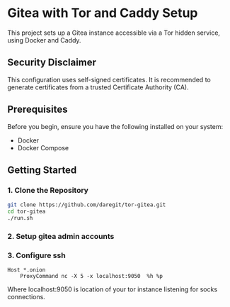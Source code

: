 # Gitea with Tor and Caddy Setup

This project sets up a Gitea instance accessible via a Tor hidden service, using Docker and Caddy.

## Security Disclaimer

This configuration uses self-signed certificates. It is recommended to generate certificates from a trusted Certificate Authority (CA).

## Prerequisites

Before you begin, ensure you have the following installed on your system:

- Docker
- Docker Compose

## Getting Started

### 1. Clone the Repository

```sh
git clone https://github.com/daregit/tor-gitea.git
cd tor-gitea
./run.sh

```

### 2. Setup gitea admin accounts

### 3. Configure ssh

```
Host *.onion
    ProxyCommand nc -X 5 -x localhost:9050  %h %p
```

Where localhost:9050 is location of your tor instance listening for socks connections.
